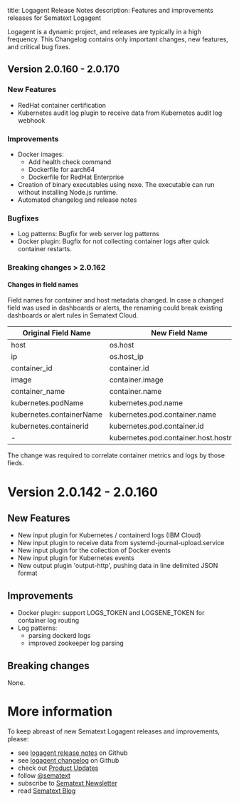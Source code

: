 title: Logagent Release Notes
description: Features and improvements releases for Sematext Logagent

Logagent is a dynamic project, and releases are typically in a high frequency. 
This Changelog contains only important changes, new features, and critical bug fixes. 

## Version 2.0.160 - 2.0.170

### New Features

- RedHat container certification
- Kubernetes audit log plugin to receive data from Kubernetes audit log webhook
  
### Improvements

- Docker images: 
    - Add health check command
    - Dockerfile for aarch64
    - Dockerfile for RedHat Enterprise
- Creation of binary executables using nexe. The executable can run without installing Node.js runtime. 
- Automated changelog and release notes


### Bugfixes

- Log patterns: Bugfix for web server log patterns
- Docker plugin: Bugfix for not collecting container logs after quick container restarts. 

### Breaking changes > 2.0.162

#### Changes in field names

Field names for container and host metadata changed. 
In case a changed field was used in dashboards or alerts, the renaming could break existing dashboards or alert rules in Sematext Cloud. 

|Original Field Name| New Field Name |
|---------|-----------|
|host        | os.host     |
|ip            | os.host_ip     |
|container_id | container.id |
|image | container.image |
|container_name | container.name|
|kubernetes.podName | kubernetes.pod.name |
|kubernetes.containerName | kubernetes.pod.container.name |
|kubernetes.containerid | kubernetes.pod.container.id |
| - | kubernetes.pod.container.host.hostname | 

The change was required to correlate container metrics and logs by those fieds.


# Version 2.0.142 - 2.0.160


## New Features

- New input plugin for Kubernetes / containerd logs (IBM Cloud)
- New input plugin to receive data from systemd-journal-upload.service
- New input plugin for the collection of Docker events
- New input plugin for Kubernetes events
- New output plugin 'output-http', pushing data in line delimited JSON format

## Improvements

- Docker plugin: support LOGS_TOKEN and LOGSENE_TOKEN for container log routing 
- Log patterns: 
    - parsing dockerd logs
    - improved zookeeper log parsing

## Breaking changes

None. 

# More information

To keep abreast of new Sematext Logagent releases and improvements, please:

  - see [logagent release notes](https://github.com/sematext/logagent-js/releases) on Github
  - see [logagent changelog](https://github.com/sematext/logagent-js/changelog.md) on Github
  - check out [Product Updates](https://sematext.com/product-updates)
  - follow [@sematext](http://twitter.com/sematext)
  - subscribe to [Sematext Newsletter](https://sematext.com/)
  - read [Sematext Blog](https://sematext.com/blog)
